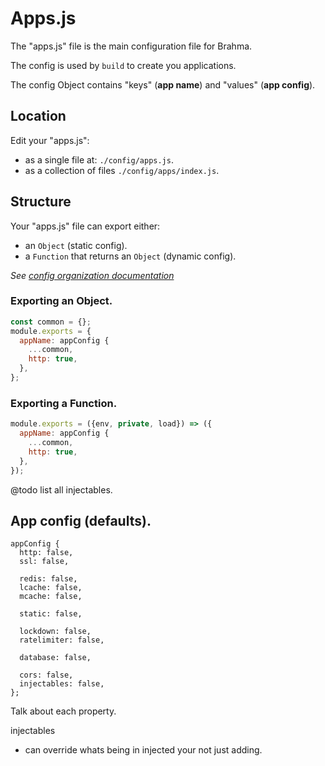 # Apps.js

The "apps.js" file is the main configuration file for Brahma.

The config is used by `build` to create you applications.

The config Object contains "keys" (**app name**) and "values" (**app config**).

## Location
Edit your "apps.js":
- as a single file at: `./config/apps.js`.
- as a collection of files `./config/apps/index.js`.

## Structure
Your "apps.js" file can export either:
- an `Object` (static config).
- a `Function` that returns an `Object` (dynamic config).

*See [config organization documentation](@todo)*

### Exporting an Object.
```javascript
const common = {};
module.exports = {
  appName: appConfig {
    ...common,
    http: true,
  },
};
```

### Exporting a Function.
```javascript
module.exports = ({env, private, load}) => ({
  appName: appConfig {
    ...common,
    http: true,
  },
});
```
@todo list all injectables.

## App config (defaults).
```
appConfig {
  http: false,
  ssl: false,

  redis: false,
  lcache: false,
  mcache: false,

  static: false,

  lockdown: false,
  ratelimiter: false,

  database: false,

  cors: false,
  injectables: false,
};
```

Talk about each property.

injectables
- can override whats being in injected your not just adding.
